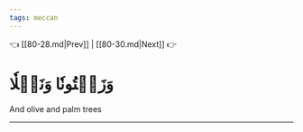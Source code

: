 ```yaml
---
tags: meccan
---
```


👈 [[80-28.md|Prev]] | [[80-30.md|Next]] 👉

# وَزَيۡتُونٗا وَنَخۡلٗا

And olive and palm trees

---

